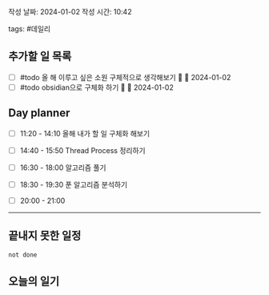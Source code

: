 
작성 날짜: 2024-01-02
작성 시간: 10:42

tags: #데일리

## 추가할 일 목록
- [ ] #todo 올 해 이루고 싶은 소원 구체적으로 생각해보기 🔺 📅 2024-01-02
- [ ] #todo obsidian으로 구체화 하기 🔺 📅 2024-01-02
## Day planner
- [ ] 11:20 - 14:10 올해 내가 할 일 구체화 해보기
- [ ] 14:40 - 15:50 Thread Process 정리하기
- [ ] 16:30 - 18:00 알고리즘 풀기
- [ ] 18:30 - 19:30 푼 알고리즘 분석하기
- [ ] 20:00 - 21:00 



  
---  
## 끝내지 못한 일정 

```tasks
not done
```
## 오늘의 일기


